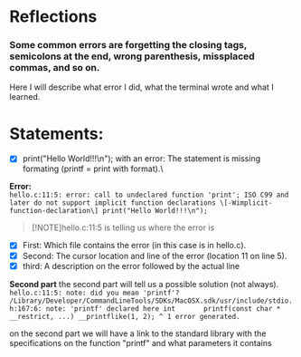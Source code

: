# Reflections

### Some common errors are forgetting the closing tags, semicolons at the end, wrong parenthesis, missplaced commas, and so on. 

Here I will describe what error I did, what the terminal wrote and what I learned.


# Statements: 
- [x] print("Hello World!!!\n"); with an error: 
The statement is missing formating (printf = print with format).\

**Error:**\
    ```hello.c:11:5: error: call to undeclared function 'print'; ISO C99 and later do not support implicit function declarations \[-Wimplicit-function-declaration\]
    print("Hello World!!!\n");```

>[!NOTE]hello.c:11:5 is telling us where the error is
- [x] First: Which file contains the error (in this case is in hello.c).
- [x] Second: The cursor location and line of the error (location 11 on line 5).
- [x] third: A description on the error followed by the actual line

**Second part**
    the second part will tell us a possible solution (not always).
    ```hello.c:11:5: note: did you mean 'printf'?
        /Library/Developer/CommandLineTools/SDKs/MacOSX.sdk/usr/include/stdio.h:167:6: note: 'printf' declared here
int      
        printf(const char * __restrict, ...) __printflike(1, 2);
         ^
1 error generated.```

on the second part we will have a link to the standard library with the specifications on the function "printf" and what parameters it contains